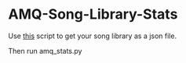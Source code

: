 # AMQ-Song-Library-Stats

Use [this](https://github.com/Nick-NCSU/AMQ-Extended-Song-List/blob/main/generator.user.js) script to get your song library as a json file.

Then run amq_stats.py